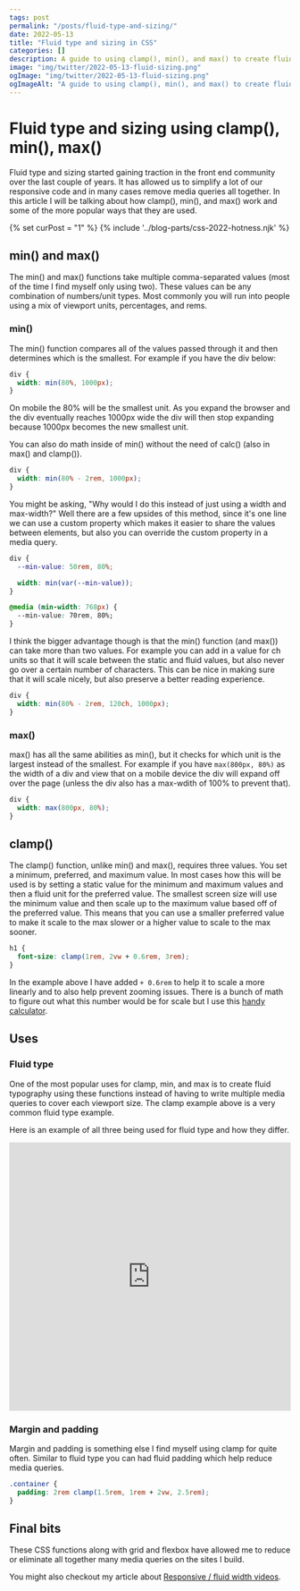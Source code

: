 ```yaml
---
tags: post
permalink: "/posts/fluid-type-and-sizing/"
date: 2022-05-13
title: "Fluid type and sizing in CSS"
categories: []
description: A guide to using clamp(), min(), and max() to create fluid type and sizing in CSS.
image: "img/twitter/2022-05-13-fluid-sizing.png"
ogImage: "img/twitter/2022-05-13-fluid-sizing.png"
ogImageAlt: "A guide to using clamp(), min(), and max() to create fluid type and sizing in CSS."
---
```


# Fluid type and sizing using clamp(), min(), max()

Fluid type and sizing started gaining traction in the front end community over the last couple of years. It has allowed us to simplify a lot of our responsive code and in many cases remove media queries all together. In this article I will be talking about how clamp(), min(), and max() work and some of the more popular ways that they are used.

{% set curPost = "1" %}
{% include '../blog-parts/css-2022-hotness.njk' %}

## min() and max()

The min() and max() functions take multiple comma-separated values (most of the time I find myself only using two). These values can be any combination of numbers/unit types. Most commonly you will run into people using a mix of viewport units, percentages, and rems.

### min()

The min() function compares all of the values passed through it and then determines which is the smallest. For example if you have the div below:

```css
div {
  width: min(80%, 1000px);
}
```

On mobile the 80% will be the smallest unit. As you expand the browser and the div eventually reaches 1000px wide the div will then stop expanding because 1000px becomes the new smallest unit.

You can also do math inside of min() without the need of calc() (also in max() and clamp()).

```css
div {
  width: min(80% - 2rem, 1000px);
}
```

You might be asking, "Why would I do this instead of just using a width and max-width?" Well there are a few upsides of this method, since it's one line we can use a custom property which makes it easier to share the values between elements, but also you can override the custom property in a media query.

```css
div {
  --min-value: 50rem, 80%;

  width: min(var(--min-value));
}

@media (min-width: 768px) {
  --min-value: 70rem, 80%;
}
```

I think the bigger advantage though is that the min() function (and max()) can take more than two values. For example you can add in a value for ch units so that it will scale between the static and fluid values, but also never go over a certain number of characters. This can be nice in making sure that it will scale nicely, but also preserve a better reading experience.

```css
div {
  width: min(80% - 2rem, 120ch, 1000px);
}
```

### max()

max() has all the same abilities as min(), but it checks for which unit is the largest instead of the smallest. For example if you have `max(800px, 80%)` as the width of a div and view that on a mobile device the div will expand off over the page (unless the div also has a max-wdith of 100% to prevent that).

```css
div {
  width: max(800px, 80%);
}
```

## clamp()

The clamp() function, unlike min() and max(), requires three values. You set a minimum, preferred, and maximum value. In most cases how this will be used is by setting a static value for the minimum and maximum values and then a fluid unit for the preferred value. The smallest screen size will use the minimum value and then scale up to the maximum value based off of the preferred value. This means that you can use a smaller preferred value to make it scale to the max slower or a higher value to scale to the max sooner.

```css
h1 {
  font-size: clamp(1rem, 2vw + 0.6rem, 3rem);
}
```

In the example above I have added `+ 0.6rem` to help it to scale a more linearly and to also help prevent zooming issues. There is a bunch of math to figure out what this number would be for scale but I use this [handy calculator](https://royalfig.github.io/fluid-typography-calculator/).

## Uses

### Fluid type

One of the most popular uses for clamp, min, and max is to create fluid typography using these functions instead of having to write multiple media queries to cover each viewport size. The clamp example above is a very common fluid type example.

Here is an example of all three being used for fluid type and how they differ.

<iframe height="480" style="width: 100%;" scrolling="no" title="Min, max, and clamp example on Codepen" src="https://codepen.io/craigwfox/embed/VwQjVyJ?default-tab=html%2Cresult" frameborder="no" loading="lazy" allowtransparency="true" allowfullscreen="true">
  See the Pen <a href="https://codepen.io/craigwfox/pen/VwQjVyJ">
  min and max example</a> by Craig Fox (<a href="https://codepen.io/craigwfox">@craigwfox</a>)
  on <a href="https://codepen.io">CodePen</a>.
</iframe>

### Margin and padding

Margin and padding is something else I find myself using clamp for quite often. Similar to fluid type you can had fluid padding which help reduce media queries.

```css
.container {
  padding: 2rem clamp(1.5rem, 1rem + 2vw, 2.5rem);
}
```

## Final bits

These CSS functions along with grid and flexbox have allowed me to reduce or eliminate all together many media queries on the sites I build.

You might also checkout my article about [Responsive / fluid width videos](https://craigwfox.com/posts/responsive-video-embeds/).
